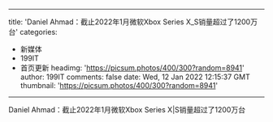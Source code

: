 
---
title: 'Daniel Ahmad：截止2022年1月微软Xbox Series X_S销量超过了1200万台'
categories: 
 - 新媒体
 - 199IT
 - 首页更新
headimg: 'https://picsum.photos/400/300?random=8941'
author: 199IT
comments: false
date: Wed, 12 Jan 2022 12:15:37 GMT
thumbnail: 'https://picsum.photos/400/300?random=8941'
---

<div>   
Daniel Ahmad：截止2022年1月微软Xbox Series X|S销量超过了1200万台  
</div>
            
